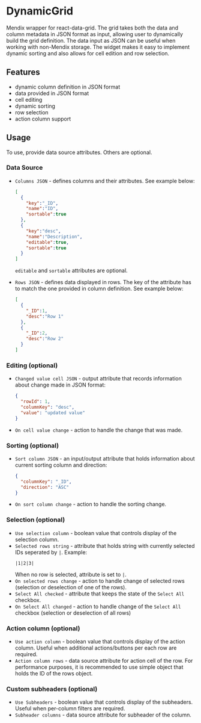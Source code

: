 # DynamicGrid
Mendix wrapper for react-data-grid. The grid takes both the data and column metadata in JSON format as input, allowing user to dynamically build the grid definition. The data input as JSON can be useful when working with non-Mendix storage. The widget makes it easy to implement dynamic sorting and also allows for cell edition and row selection.

## Features
- dynamic column definition in JSON format
- data provided in JSON format
- cell editing
- dynamic sorting
- row selection
- action column support

## Usage
To use, provide data source attributes. Others are optional.

### Data Source
- `Columns JSON` - defines columns and their attributes. See example below:
   ```json
   [
     {
       "key":"_ID",
       "name":"ID",
       "sortable":true
     },
     {
       "key":"desc",
       "name":"Description",
       "editable":true,
       "sortable":true
     }
   ]
   ```
   `editable` and `sortable` attributes are optional.
  
- `Rows JSON` - defines data displayed in rows. The key of the attribute has to match the one provided in column definition. See example below:
   ```json
   [
     {
       "_ID":1,
       "desc":"Row 1"
     },
     {
       "_ID":2,
       "desc":"Row 2"
     }
   ]
   ```
   
### Editing (optional)
- `Changed value cell JSON` - output attribute that records information about change made in JSON format:
   ```json
   {
     "rowId": 1,
     "columnKey": "desc",
     "value": "updated value"
   }
   ```
- `On cell value change` - action to handle the change that was made.

### Sorting (optional)
- `Sort column JSON` - an input/output attribute that holds information about current sorting column and direction:
   ```json
   {
     "columnKey": "_ID",
     "direction": "ASC"
   }
   ```
- `On sort column change` - action to handle the sorting change.

### Selection (optional)
- `Use selection column` - boolean value that controls display of the selection column.
- `Selected rows string` - attribute that holds string with currently selected IDs seperated by `|`. Example:
  ```
  |1|2|3|
  ```
  When no row is selected, attribute is set to `|`.
- `On selected rows change` - action to handle change of selected rows (selection or deselection of one of the rows).
- `Select All checked` - attribute that keeps the state of the `Select All` checkbox.
- `On Select All changed` - action to handle change of the `Select All` checkbox (selection or deselection of all rows)

### Action column (optional)
- `Use action column` - boolean value that controls display of the action column. Useful when additional actions/buttons per each row are required.
- `Action column rows` - data source attribute for action cell of the row. For performance purposes, it is recommended to use simple object that holds the ID of the rows object.

### Custom subheaders (optional)
- `Use Subheaders` - boolean value that controls display of the subheaders. Useful when per-column filters are required.
- `Subheader columns` - data source attribute for subheader of the column.
